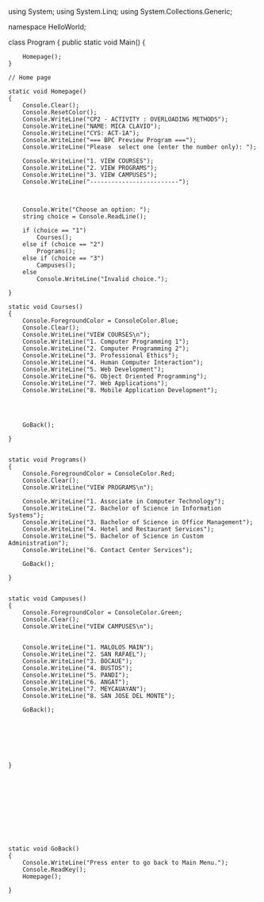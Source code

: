 using System;
using System.Linq;
using System.Collections.Generic;

namespace HelloWorld;

class Program
{
    public static void Main()
    {

        Homepage();
    }

    // Home page

    static void Homepage()
    {
        Console.Clear();
        Console.ResetColor();
        Console.WriteLine("CP2 - ACTIVITY : OVERLOADING METHODS");
        Console.WriteLine("NAME: MICA CLAVIO");
        Console.WriteLine("CYS: ACT-1A");
        Console.WriteLine("=== BPC Preview Program ===");
        Console.WriteLine("Please  select one (enter the number only): ");

        Console.WriteLine("1. VIEW COURSES");
        Console.WriteLine("2. VIEW PROGRAMS");
        Console.WriteLine("3. VIEW CAMPUSES");
        Console.WriteLine("-------------------------");



        Console.Write("Choose an option: ");
        string choice = Console.ReadLine();

        if (choice == "1")
            Courses();
        else if (choice == "2")
            Programs();
        else if (choice == "3")
            Campuses();
        else
            Console.WriteLine("Invalid choice.");

    }

    static void Courses()
    {
        Console.ForegroundColor = ConsoleColor.Blue;
        Console.Clear();
        Console.WriteLine("VIEW COURSES\n");
        Console.WriteLine("1. Computer Programming 1");
        Console.WriteLine("2. Computer Programming 2");
        Console.WriteLine("3. Professional Ethics");
        Console.WriteLine("4. Human Computer Interaction");
        Console.WriteLine("5. Web Development");
        Console.WriteLine("6. Object Oriented Programming");
        Console.WriteLine("7. Web Applications");
        Console.WriteLine("8. Mobile Application Development");




        GoBack();

    }


    static void Programs()
    {
        Console.ForegroundColor = ConsoleColor.Red;
        Console.Clear();
        Console.WriteLine("VIEW PROGRAMS\n");

        Console.WriteLine("1. Associate in Computer Technology");
        Console.WriteLine("2. Bachelor of Science in Information Systems");
        Console.WriteLine("3. Bachelor of Science in Office Management");
        Console.WriteLine("4. Hotel and Restaurant Services");
        Console.WriteLine("5. Bachelor of Science in Custom Administration");
        Console.WriteLine("6. Contact Center Services");

        GoBack();

    }


    static void Campuses()
    {
        Console.ForegroundColor = ConsoleColor.Green;
        Console.Clear();
        Console.WriteLine("VIEW CAMPUSES\n");


        Console.WriteLine("1. MALOLOS MAIN");
        Console.WriteLine("2. SAN RAFAEL");
        Console.WriteLine("3. BOCAUE");
        Console.WriteLine("4. BUSTOS");
        Console.WriteLine("5. PANDI");
        Console.WriteLine("6. ANGAT");
        Console.WriteLine("7. MEYCAUAYAN");
        Console.WriteLine("8. SAN JOSE DEL MONTE");

        GoBack();







    }











    static void GoBack()
    {
        Console.WriteLine("Press enter to go back to Main Menu.");
        Console.ReadKey();
        Homepage();

    }






